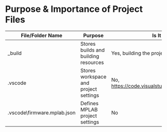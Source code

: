 

# Purpose & Importance of Project Files
File/Folder Name                | Purpose                               | Is It Safe to Delete?
---                             | ---                                   | ---
_build                          | Stores builds and building resources  | Yes, building the project will create a new _build folder
.vscode                         | Stores workspace and project settings | No, https://code.visualstudio.com/docs/getstarted/settings
.vscode\firmware.mplab.json   | Defines MPLAB project settings        | No
